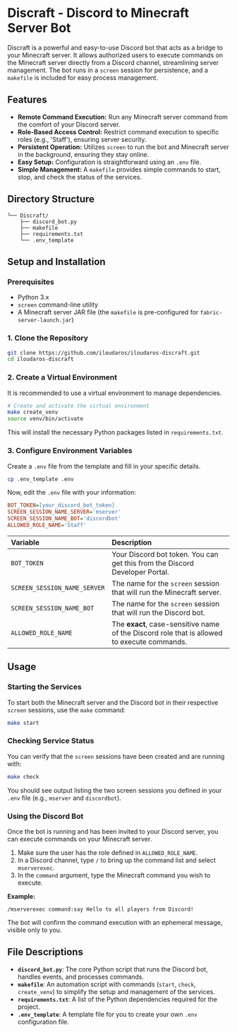 # Discraft - Discord to Minecraft Server Bot

Discraft is a powerful and easy-to-use Discord bot that acts as a bridge to your Minecraft server. It allows authorized users to execute commands on the Minecraft server directly from a Discord channel, streamlining server management. The bot runs in a `screen` session for persistence, and a `makefile` is included for easy process management.

## Features

*   **Remote Command Execution:** Run any Minecraft server command from the comfort of your Discord server.
*   **Role-Based Access Control:** Restrict command execution to specific roles (e.g., 'Staff'), ensuring server security.
*   **Persistent Operation:** Utilizes `screen` to run the bot and Minecraft server in the background, ensuring they stay online.
*   **Easy Setup:** Configuration is straightforward using an `.env` file.
*   **Simple Management:** A `makefile` provides simple commands to start, stop, and check the status of the services.

## Directory Structure

```
└── Discraft/
    ├── discord_bot.py
    ├── makefile
    ├── requirements.txt
    └── .env_template
```

## Setup and Installation

### Prerequisites

*   Python 3.x
*   `screen` command-line utility
*   A Minecraft server JAR file (the `makefile` is pre-configured for `fabric-server-launch.jar`)

### 1. Clone the Repository

```bash
git clone https://github.com/iloudaros/iloudaros-discraft.git
cd iloudaros-discraft
```

### 2. Create a Virtual Environment

It is recommended to use a virtual environment to manage dependencies.

```bash
# Create and activate the virtual environment
make create_venv
source venv/bin/activate
```

This will install the necessary Python packages listed in `requirements.txt`.

### 3. Configure Environment Variables

Create a `.env` file from the template and fill in your specific details.

```bash
cp .env_template .env
```

Now, edit the `.env` file with your information:

```ini
BOT_TOKEN=[your_discord_bot_token]
SCREEN_SESSION_NAME_SERVER='mserver'
SCREEN_SESSION_NAME_BOT='discordbot'
ALLOWED_ROLE_NAME='Staff'
```

| Variable                   | Description                                                                                                                                                            |
| :------------------------- | :--------------------------------------------------------------------------------------------------------------------------------------------------------------------- |
| `BOT_TOKEN`                | Your Discord bot token. You can get this from the Discord Developer Portal.                                                                                            |
| `SCREEN_SESSION_NAME_SERVER` | The name for the `screen` session that will run the Minecraft server.                                                                                                |
| `SCREEN_SESSION_NAME_BOT`  | The name for the `screen` session that will run the Discord bot.                                                                                                       |
| `ALLOWED_ROLE_NAME`        | The **exact**, case-sensitive name of the Discord role that is allowed to execute commands.                                                                               |

## Usage

### Starting the Services

To start both the Minecraft server and the Discord bot in their respective `screen` sessions, use the `make` command:

```bash
make start
```

### Checking Service Status

You can verify that the `screen` sessions have been created and are running with:

```bash
make check
```

You should see output listing the two screen sessions you defined in your `.env` file (e.g., `mserver` and `discordbot`).

### Using the Discord Bot

Once the bot is running and has been invited to your Discord server, you can execute commands on your Minecraft server.

1.  Make sure the user has the role defined in `ALLOWED_ROLE_NAME`.
2.  In a Discord channel, type `/` to bring up the command list and select `mserverexec`.
3.  In the `command` argument, type the Minecraft command you wish to execute.

**Example:**

`/mserverexec command:say Hello to all players from Discord!`

The bot will confirm the command execution with an ephemeral message, visible only to you.

## File Descriptions

*   **`discord_bot.py`**: The core Python script that runs the Discord bot, handles events, and processes commands.
*   **`makefile`**: An automation script with commands (`start`, `check`, `create_venv`) to simplify the setup and management of the services.
*   **`requirements.txt`**: A list of the Python dependencies required for the project.
*   **`.env_template`**: A template file for you to create your own `.env` configuration file.

